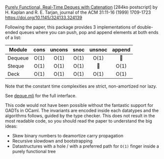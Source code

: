 [Purely Functional, Real-Time Deques with Catenation](http://www.cs.tau.ac.il/~haimk/papers/jacm-deq.ps) \[284ko postscript\]
by H. Kaplan and R. E. Tarjan, journal of the ACM 31:11-16 (1999) 1709-1723 https://doi.org/10.1145/324133.324139

Following the paper, this package provides 3 implementations of double-ended
queues where you can push, pop and append elements at both ends of a list:

| Module  | cons | uncons | snoc | unsnoc          | append          |
|---------|:----:|:------:|:----:|:---------------:|:---------------:|
| Dequeue | O(1) | O(1)   | O(1) | O(1)            | :no_entry_sign: |
| Steque  | O(1) | O(1)   | O(1) | :no_entry_sign: | O(1)            |
| Deck    | O(1) | O(1)   | O(1) | O(1)            | O(1)            |

Note that the constant time complexities are strict, non-amortized nor lazy.

See [deque.mli](src/deque.mli) for the full interface.

This code would not have been possible without the fantastic support for GADTs
in OCaml. The invariants are encoded inside each datatypes and the algorithms
follows, guided by the type checker. This does not result in the most readable
code, so you should read the paper to understand the big ideas:

- Skew binary numbers to deamortize carry propagation
- Recursive slowdown and bootstrapping
- Datastructures with a hole / with a preferred path for `O(1)` finger inside a
  purely functional tree
